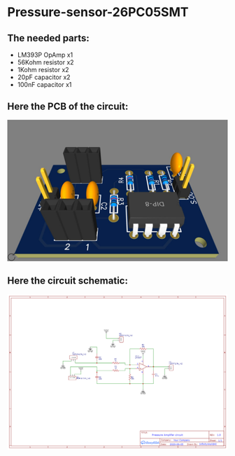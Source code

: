 # Pressure-sensor-26PC05SMT


<h2>The needed parts:</h2>

  * LM393P OpAmp    x1
  * 56Kohm resistor x2
  * 1Kohm resistor  x2
  * 20pF capacitor  x2
  * 100nF capacitor x1
  
<h2> Here the PCB of the circuit:</h2>
  
![3D view](SchematicPressureSensor/Circuit3DView.jpg)

<h2> Here the circuit schematic: </h2>
  
![SchematicPressureSensor](SchematicPressureSensor/Schematic_PressureCircuit_2020-06-06_21-59-30.png)
